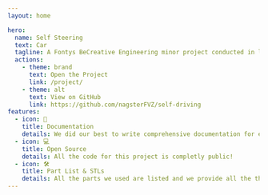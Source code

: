```yaml
---
layout: home

hero:
  name: Self Steering
  text: Car
  tagline: A Fontys BeCreative Engineering minor project conducted in late 2022
  actions:
    - theme: brand
      text: Open the Project
      link: /project/
    - theme: alt
      text: View on GitHub
      link: https://github.com/nagsterFVZ/self-driving
features:
  - icon: 📖
    title: Documentation
    details: We did our best to write comprehensive documentation for each part of the project.
  - icon: 💻
    title: Open Source
    details: All the code for this project is completly public!
  - icon: 🛠
    title: Part List & STLs
    details: All the parts we used are listed and we provide all the the STL files for components that we 3D printed
---
```

